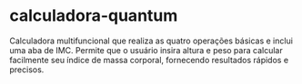 # calculadora-quantum
Calculadora multifuncional que realiza as quatro operações básicas e inclui uma aba de IMC. Permite que o usuário insira altura e peso para calcular facilmente seu índice de massa corporal, fornecendo resultados rápidos e precisos.
